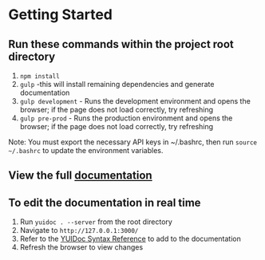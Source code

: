 Getting Started
===============
Run these commands within the project root directory
----------------------------------------------------
   1. `npm install`
   2. `gulp` -this will install remaining dependencies and generate documentation
   3. `gulp development` - Runs the development environment and opens the browser; if the page does not load correctly, try refreshing 
   4. `gulp pre-prod` - Runs the production environment and opens the browser; if the page does not load correctly, try refreshing

   Note: You must export the necessary API keys in ~/.bashrc, then
   run `source ~/.bashrc` to update the environment variables.

View the full [documentation](http://pickle-and-lime.github.io/Rosie/)
----------------------------------------------------

To edit the documentation in real time
----------------------------------------------------
   1. Run `yuidoc . --server` from the root directory
   2. Navigate to `http://127.0.0.1:3000/`
   3. Refer to the [YUIDoc Syntax Reference](http://yui.github.io/yuidoc/syntax/index.html) to add to the documentation
   4. Refresh the browser to view changes

